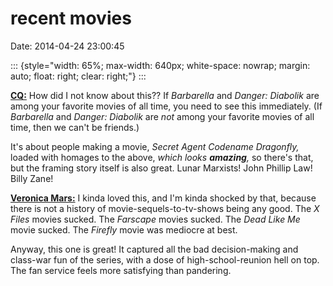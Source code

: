 recent movies
=============

Date: 2014-04-24 23:00:45

::: {style="width: 65%; max-width: 640px; white-space: nowrap; margin: auto; float: right; clear: right;"}
:::

[**CQ:**](http://www.imdb.com/title/tt0254199/) How did I not know about
this?? If *Barbarella* and *Danger: Diabolik* are among your favorite
movies of all time, you need to see this immediately. (If *Barbarella*
and *Danger: Diabolik* are *not* among your favorite movies of all time,
then we can\'t be friends.)

It\'s about people making a movie, *Secret Agent Codename Dragonfly,*
loaded with homages to the above, *which looks **amazing**,* so there\'s
that, but the framing story itself is also great. Lunar Marxists! John
Phillip Law! Billy Zane!

[**Veronica
Mars:**](https://www.kickstarter.com/projects/559914737/the-veronica-mars-movie-project)
I kinda loved this, and I\'m kinda shocked by that, because there is not
a history of movie-sequels-to-tv-shows being any good. The *X Files*
movies sucked. The *Farscape* movies sucked. The *Dead Like Me* movie
sucked. The *Firefly* movie was mediocre at best.

Anyway, this one is great! It captured all the bad decision-making and
class-war fun of the series, with a dose of high-school-reunion hell on
top. The fan service feels more satisfying than pandering.

